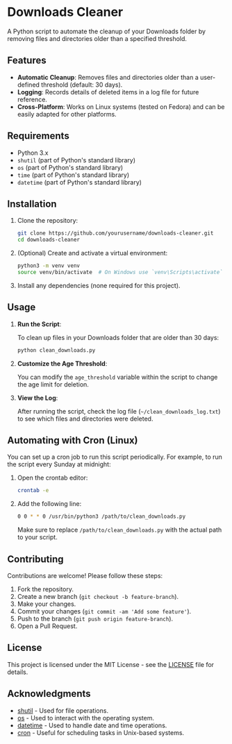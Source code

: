# Downloads Cleaner

A Python script to automate the cleanup of your Downloads folder by removing files and directories older than a specified threshold. 

## Features

- **Automatic Cleanup**: Removes files and directories older than a user-defined threshold (default: 30 days).
- **Logging**: Records details of deleted items in a log file for future reference.
- **Cross-Platform**: Works on Linux systems (tested on Fedora) and can be easily adapted for other platforms.

## Requirements

- Python 3.x
- `shutil` (part of Python's standard library)
- `os` (part of Python's standard library)
- `time` (part of Python's standard library)
- `datetime` (part of Python's standard library)

## Installation

1. Clone the repository:

    ```bash
    git clone https://github.com/yourusername/downloads-cleaner.git
    cd downloads-cleaner
    ```

2. (Optional) Create and activate a virtual environment:

    ```bash
    python3 -m venv venv
    source venv/bin/activate  # On Windows use `venv\Scripts\activate`
    ```

3. Install any dependencies (none required for this project).

## Usage

1. **Run the Script**:

    To clean up files in your Downloads folder that are older than 30 days:

    ```bash
    python clean_downloads.py
    ```

2. **Customize the Age Threshold**:

    You can modify the `age_threshold` variable within the script to change the age limit for deletion.

3. **View the Log**:

    After running the script, check the log file (`~/clean_downloads_log.txt`) to see which files and directories were deleted.

## Automating with Cron (Linux)

You can set up a cron job to run this script periodically. For example, to run the script every Sunday at midnight:

1. Open the crontab editor:

    ```bash
    crontab -e
    ```

2. Add the following line:

    ```bash
    0 0 * * 0 /usr/bin/python3 /path/to/clean_downloads.py
    ```

    Make sure to replace `/path/to/clean_downloads.py` with the actual path to your script.

## Contributing

Contributions are welcome! Please follow these steps:

1. Fork the repository.
2. Create a new branch (`git checkout -b feature-branch`).
3. Make your changes.
4. Commit your changes (`git commit -am 'Add some feature'`).
5. Push to the branch (`git push origin feature-branch`).
6. Open a Pull Request.

## License

This project is licensed under the MIT License - see the [LICENSE](LICENSE) file for details.

## Acknowledgments

- [shutil](https://docs.python.org/3/library/shutil.html) - Used for file operations.
- [os](https://docs.python.org/3/library/os.html) - Used to interact with the operating system.
- [datetime](https://docs.python.org/3/library/datetime.html) - Used to handle date and time operations.
- [cron](https://man7.org/linux/man-pages/man5/crontab.5.html) - Useful for scheduling tasks in Unix-based systems.

